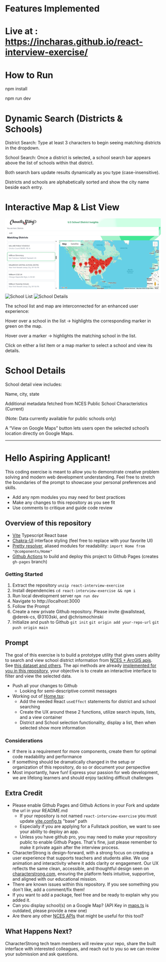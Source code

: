 # Features Implemented
# Live at : https://incharas.github.io/react-interview-exercise/
# How to Run

npm install

npm run dev

# Dynamic Search (Districts & Schools)
District Search: Type at least 3 characters to begin seeing matching districts in the dropdown.

School Search: Once a district is selected, a school search bar appears above the list of schools within that district.

Both search bars update results dynamically as you type (case-insensitive).

Districts and schools are alphabetically sorted and show the city name beside each entry.

# Interactive Map & List View
![Map and List Interaction](./src/assets/map-interaction.png)
![School List](https://github.com/user-attachments/assets/2265a5f9-dab0-4ebf-b307-78fd6417d703)
![School Details](https://github.com/user-attachments/assets/9e7c787a-f0d3-40d3-b8b6-2591e6e8745e)

The school list and map are interconnected for an enhanced user experience:

Hover over a school in the list → highlights the corresponding marker in green on the map.

Hover over a marker → highlights the matching school in the list.

Click on either a list item or a map marker to select a school and view its details.

# School Details
School detail view includes:

Name, city, state

Additional metadata fetched from NCES Public School Characteristics (Current)

(Note: Data currently available for public schools only)

A “View on Google Maps” button lets users open the selected school’s location directly on Google Maps.

------------------------------------------------------------------------------------------------------
# Hello Aspiring Applicant!

This coding exercise is meant to allow you to demonstrate creative problem solving and modern web development understanding. Feel free to stretch the boundaries of the prompt to showcase your personal preferences and skills. 

- Add any npm modules you may need for best practices
- Make any changes to this repository as you see fit
- Use comments to critique and guide code review

## Overview of this repository

- [Vite](https://vitejs.dev/guide/) Typescript React base
- [Chakra-UI](https://chakra-ui.com/docs/principles) interface styling (feel free to replace with your favorite UI)
- [Pretty resolver](tsconfig.paths.json), aliased modules for readability: `import Home from "@components/Home"`
- [Github Actions](.github/workflows/push.yaml) to build and deploy this project to Github Pages (creates `gh-pages` branch)

### Getting Started

1. Extract the repository `unzip react-interview-exercise`
2. Install dependencies `cd react-interview-exercise && npm i`
3. Run local development server `npm run dev`
4. Navigate to http://localhost:3000
5. Follow the Prompt
7. Create a new private Github repository. Please invite @wallstead, @derek-cs, @3103ski, and @chrismochinski
8. Initialize and push to Github `git init` `git origin add your-repo-url` `git push origin main`

## Prompt

The goal of this exercise is to build a prototype utility that gives users ability to search and view school district information from [NCES + ArcGIS apis](https://data-nces.opendata.arcgis.com/datasets/nces::private-school-locations-current/api). See [this dataset and others](https://data-nces.opendata.arcgis.com/datasets/school-district-characteristics-2019-20/explore). The api methods are already [implemented for you in this repository](src/utils/nces.ts), your objective is to create an interactive interface to filter and view the selected data. 

- Push all your changes to Github
    - Looking for semi-descriptive commit messages
- Working out of [Home.tsx](/src/components/Home.tsx):
    - Add the needed React `useEffect` statements for district and school searching
    - Create the UX around these 2 functions, utilize search inputs, lists, and a view container
    - District and School selection functionality, display a list, then when selected show more information

### Considerations

- If there is a requirement for more components, create them for optimal code readability and performance
- If something should be dramatically changed in the setup or organization of this repository, do so or document your perspective
- Most importantly, have fun! Express your passion for web development, we are lifelong learners and should enjoy tackling difficult challenges

## Extra Credit

- Please enable Github Pages and Github Actions in your Fork and update the url in your README.md
    - If your repository is not named `react-interview-exercise` you must update [vite.config.ts](vite.config.ts) "base" path
    - Especially if you are applying for a Fullstack position, we want to see your ability to deploy an app.
    - Unless you have github pro, you may need to make your repository public to enable Github Pages. That's fine, just please remember to make it private again after the interview process.
- CharacterStrong is design-forward, with a strong focus on creating a user experience that supports teachers and students alike. We use animation and interactivity where it adds clarity or engagement. Our UX reflects the same clean, accessible, and thoughtful design seen on [characterstrong.com](https://characterstrong.com), ensuring the platform feels intuitive, supportive, and aligned with our educational mission.
- There are known issues within this repository. If you see something you don't like, add a comment/fix them!
- If you want to add a package, feel free and be ready to explain why you added it.
- Can you display school(s) on a Google Map? (API Key in [maps.ts](src/utils/maps.ts) is outdated, please provide a new one)
- Are there any other [NCES APIs](https://data-nces.opendata.arcgis.com/search?tags=nces) that might be useful for this tool?

## What Happens Next?

CharacterStrong tech team members will review your repo, share the built interface with interested colleagues, and reach out to you so we can review your submission and ask questions.
